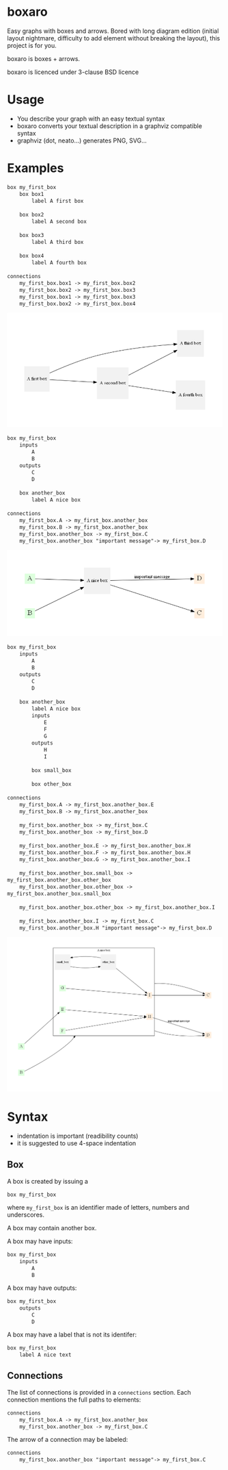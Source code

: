 # boxaro

Easy graphs with boxes and arrows. Bored with long diagram edition (initial layout nightmare, difficulty to add element without breaking the layout), this project is for you.

boxaro is boxes + arrows.

boxaro is licenced under 3-clause BSD licence

# Usage

* You describe your graph with an easy textual syntax
* boxaro converts your textual description in a graphviz compatible syntax
* graphviz (dot, neato…) generates PNG, SVG…

# Examples

```
box my_first_box
    box box1
        label A first box

    box box2
        label A second box

    box box3
        label A third box

    box box4
        label A fourth box

connections
    my_first_box.box1 -> my_first_box.box2
    my_first_box.box2 -> my_first_box.box3
    my_first_box.box1 -> my_first_box.box3
    my_first_box.box2 -> my_first_box.box4
```

![boxaro example](/examples/third.png "Third example")


```
box my_first_box
    inputs
        A
        B
    outputs
        C
        D
        
    box another_box
        label A nice box
    
connections
    my_first_box.A -> my_first_box.another_box
    my_first_box.B -> my_first_box.another_box
    my_first_box.another_box -> my_first_box.C
    my_first_box.another_box "important message"-> my_first_box.D
```

![boxaro example](/examples/first.png "First example")

```
box my_first_box
    inputs
        A
        B
    outputs
        C
        D

    box another_box
        label A nice box
        inputs
            E
            F
            G
        outputs
            H
            I

        box small_box

        box other_box

connections
    my_first_box.A -> my_first_box.another_box.E
    my_first_box.B -> my_first_box.another_box

    my_first_box.another_box -> my_first_box.C
    my_first_box.another_box -> my_first_box.D

    my_first_box.another_box.E -> my_first_box.another_box.H
    my_first_box.another_box.F -> my_first_box.another_box.H
    my_first_box.another_box.G -> my_first_box.another_box.I

    my_first_box.another_box.small_box -> my_first_box.another_box.other_box
    my_first_box.another_box.other_box -> my_first_box.another_box.small_box

    my_first_box.another_box.other_box -> my_first_box.another_box.I

    my_first_box.another_box.I -> my_first_box.C
    my_first_box.another_box.H "important message"-> my_first_box.D
```

![boxaro example](/examples/second.png "Second example")

# Syntax

* indentation is important (readibility counts)
* it is suggested to use 4-space indentation

## Box

A box is created by issuing a
```
box my_first_box
```
where `my_first_box` is an identifier made of letters, numbers and underscores.

A box may contain another box.

A box may have inputs:
```
box my_first_box
    inputs
        A
        B
```

A box may have outputs:
```
box my_first_box
    outputs
        C
        D
```

A box may have a label that is not its identifer:
```
box my_first_box
    label A nice text
```

## Connections

The list of connections is provided in a `connections` section. Each connection mentions the full paths to elements:
```
connections
    my_first_box.A -> my_first_box.another_box
    my_first_box.another_box -> my_first_box.C
```

The arrow of a connection may be labeled:
```
connections
    my_first_box.another_box "important message"-> my_first_box.C
```
